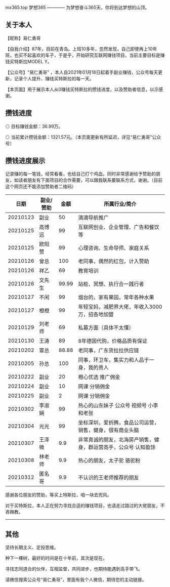 mx365.top 梦想365 ———— 为梦想奋斗365天，你将到达梦想的山顶。

## 关于本人

【昵称】易仁勇哥

【自我介绍】87年，目前在青岛。上班10多年，忽然发现，自己即使再上10年班，也买不起喜欢的车子，于是乎，开始研究互联网赚钱项目，当前主要目标是赚钱买特斯拉MODEL Y。

【公众号】“易仁勇哥” ，本人自2021年01月18日起着手副业赚钱，公众号每天更新，记录个人提升、赚钱买特斯拉的每一天。

【本页面】用于展示本人从0赚钱买特斯拉的攒钱进度，以及赞助者信息，以示感谢。

## 攒钱进度

◎ 目标赚钱金额：36.99万。

◎ 当前累计攒钱金额：1321.57元。（本页面更新有所延迟，详见“易仁勇哥”公众号）

## 攒钱进度展示

记录赚的每一笔钱，经常看看，也给自己打个鸡血。同时非常感谢给予赞助的朋友，如读者朋友有下面项目的合作需要，可以跟我联系要联系方式，谢谢。（目前这个网页还不能添加赞助者二维码）

| 日期       | 副业/赞助 | 金额    | 所属行业/简介                          |
|----------|-------|-------|----------------------------------|
| 20210123 | 副业    | 50    | 滴滴导航推广                           |
| 20210125 | 高博远   | 99    | 互联网创业、企业管理、广告和餐饮等                |
| 20210125 | 欧阳赞   | 99    | 心理咨询、生命导师、家庭关系                   |
| 20210126 | 曾总    | 100   | 老同事，偶然的红包，计入赞助                   |
| 20210126 | 祥乙    | 69    | 教育培训                             |
| 20210126 | 文先生   | 99.99 | 站桩、冥想、执行合一践行者                    |
| 20210127 | 不闲    | 99    | 烟台的，家有果园，常年各种水果                  |
| 20210127 | 橙橙    | 99    | 年轻宝妈，减肥界大佬，年收入3000万，招各地加盟        |
| 20210129 | 刘老师   | 69    | 私募方面（具体不太懂）                      |
| 20210130 | 王涛    | 89    | 8年德国代购，价格品质有保证                   |
| 20210202 | 覃总    | 88.88 | 老同事，广东货拉拉供应链                     |
| 20210205 | 孙总    | 100   | 同事，环卫车，集实力和人品于一身，我的贵人            |
| 20210222 | 副业    | 20    | 橙心优选 推广佣金                        |
| 20210224 | 副业    | 10    | 网课 分销佣金                          |
| 20210225 | 副业    | 2     | 网课 分销佣金                          |
| 20210302 | 李淑娴   | 99    | 热心的山东妹子 公众号 视频号 小李和老张            |
| 20210304 | 光光    | 99    | 坐标深圳，爱折腾，食品公司运营，销售，健身，很有商业头脑     |
| 20210307 | 王泽微   | 9.9   | 非常真诚的朋友，北海房产销售，健身，群运营高手，公众号 认知盈馀 |
| 20210308 | 林老师   | 9.9   | 热心的朋友，太子驼 骆驼粉                    |
| 20210312 | 匿名哥   | 9.9   | 不认识的王老师推荐的朋友                     |


感谢各位朋友的赞助，等买上特斯拉，咱一块去兜风。

对于买特斯拉，本人正在努力寻找合适的赚钱项目，也请走过路过的大佬朋友，不吝赐教。


* * *

## 其他

坚持长期主义、定投思维。

种下一棵树，最好的时间是在十年前，其次是现在。

寻找志同道合的伙伴，互相监督，共同进步，也期待能遇到高手带飞。

请微信搜索公众号“易仁勇哥”，里面有我个人微信，期待您的主动链接。



